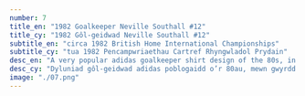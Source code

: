 ```yaml
---
number: 7
title_en: "1982 Goalkeeper Neville Southall #12"
title_cy: "1982 Gôl-geidwad Neville Southall #12"
subtitle_en: "circa 1982 British Home International Championships"
subtitle_cy: "tua 1982 Pencampwriaethau Cartref Rhyngwladol Prydain"
desc_en: "A very popular adidas goalkeeper shirt design of the 80s, in green with black chest panel. At the time would have been an unusual colour for a Welsh goalkeeper, as the official first choice for international keepers’ jerseys would have been yellow."
desc_cy: "Dyluniad gôl-geidwad adidas poblogaidd o’r 80au, mewn gwyrdd gyda phanel du ar y frest. Ar y pryd, byddai wedi bod yn lliw anarferol ar gyfer gôl-geidwad Cymru, gan mai melyn fyddai’r dewis cyntaf swyddogol ar gyfer crysau gôl-geidwaid rhyngwladol."
image: "./07.png"
---
```


